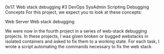 0x17. Web stack debugging #3
DevOps  SysAdmin  Scripting  Debugging  Concepts
For this project, we expect you to look at these concepts:

Web Server
Web stack debugging

We were now in the fourth project in a series of web-stack debugging projects. In these projects, I was given broken or bugged webstacks in isolated containers and asked to fix them to a working state. For each task, I wrote a script automating the commands necessary to fix the web stack.
